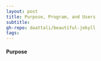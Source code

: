 ```yaml
---
layout: post
title: Purpose, Program, and Users
subtitle:
gh-repo: daattali/beautiful-jekyll
tags:
---
```


#### Purpose
